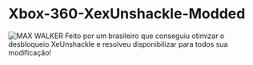 # Xbox-360-XexUnshackle-Modded 
![MAX WALKER](https://github.com/user-attachments/assets/b464d3ec-6dfc-468d-8425-a594949463ea)
 Feito por um brasileiro que conseguiu otimizar o desbloqueio XeUnshackle e resolveu disponibilizar para todos sua modificação!
 
